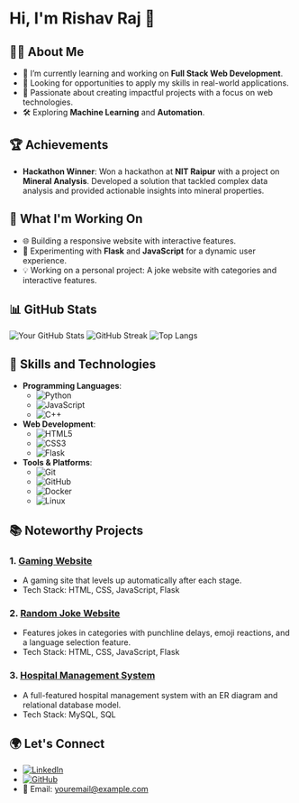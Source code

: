 # Hi, I'm Rishav Raj 👋

## 👨‍💻 About Me
- 🌱 I’m currently learning and working on **Full Stack Web Development**.
- 💼 Looking for opportunities to apply my skills in real-world applications.
- 🎯 Passionate about creating impactful projects with a focus on web technologies.
- 🛠️ Exploring **Machine Learning** and **Automation**.

## 🏆 Achievements
- **Hackathon Winner**: Won a hackathon at **NIT Raipur** with a project on **Mineral Analysis**. Developed a solution that tackled complex data analysis and provided actionable insights into mineral properties.

## 🔭 What I'm Working On
- 🌐 Building a responsive website with interactive features.
- 🚀 Experimenting with **Flask** and **JavaScript** for a dynamic user experience.
- 💡 Working on a personal project: A joke website with categories and interactive features.

## 📊 GitHub Stats
![Your GitHub Stats](https://github-readme-stats.vercel.app/api?username=RishavRaj625&show_icons=true&theme=dark)
![GitHub Streak](https://github-readme-streak-stats.herokuapp.com/?user=RishavRaj625&theme=dark)
![Top Langs](https://github-readme-stats.vercel.app/api/top-langs/?username=RishavRaj625&layout=compact&theme=dark)

## 🚀 Skills and Technologies
- **Programming Languages**: 
  - ![Python](https://img.shields.io/badge/Python-3776AB?style=for-the-badge&logo=python&logoColor=white)
  - ![JavaScript](https://img.shields.io/badge/JavaScript-F7DF1E?style=for-the-badge&logo=javascript&logoColor=black)
  - ![C++](https://img.shields.io/badge/C%2B%2B-00599C?style=for-the-badge&logo=c%2B%2B&logoColor=white)
- **Web Development**: 
  - ![HTML5](https://img.shields.io/badge/HTML5-E34F26?style=for-the-badge&logo=html5&logoColor=white)
  - ![CSS3](https://img.shields.io/badge/CSS3-1572B6?style=for-the-badge&logo=css3&logoColor=white)
  - ![Flask](https://img.shields.io/badge/Flask-000000?style=for-the-badge&logo=flask&logoColor=white)
- **Tools & Platforms**: 
  - ![Git](https://img.shields.io/badge/Git-F05032?style=for-the-badge&logo=git&logoColor=white)
  - ![GitHub](https://img.shields.io/badge/GitHub-181717?style=for-the-badge&logo=github&logoColor=white)
  - ![Docker](https://img.shields.io/badge/Docker-2496ED?style=for-the-badge&logo=docker&logoColor=white)
  - ![Linux](https://img.shields.io/badge/Linux-FCC624?style=for-the-badge&logo=linux&logoColor=black)

## 📚 Noteworthy Projects
### 1. [Gaming Website](https://github.com/RishavRaj625/gaming-website)
   - A gaming site that levels up automatically after each stage.
   - Tech Stack: HTML, CSS, JavaScript, Flask
  
### 2. [Random Joke Website](https://github.com/RishavRaj625/joke-website)
   - Features jokes in categories with punchline delays, emoji reactions, and a language selection feature.
   - Tech Stack: HTML, CSS, JavaScript, Flask
  
### 3. [Hospital Management System](https://github.com/RishavRaj625/hospital-management)
   - A full-featured hospital management system with an ER diagram and relational database model.
   - Tech Stack: MySQL, SQL

## 🌍 Let's Connect
- [![LinkedIn](https://img.shields.io/badge/LinkedIn-0A66C2?style=for-the-badge&logo=linkedin&logoColor=white)](https://www.linkedin.com/in/rishav-raj-723413263/)
- [![GitHub](https://img.shields.io/badge/GitHub-100000?style=for-the-badge&logo=github&logoColor=white)](https://github.com/RishavRaj625)
- 📧 Email: [youremail@example.com](mailto:youremail@example.com)
